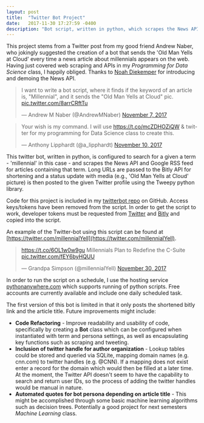 ```yaml
---
layout: post
title:  "Twitter Bot Project"
date:   2017-11-30 17:27:59 -0400
description: "Bot script, written in python, which scrapes the News API and Google RSS feed for articles containing a specified term. Post details the process and provides a GitHub repo with sample code."
---
```


This project stems from a Twitter post from my good friend Andrew Naber, who jokingly suggested the creation of a bot that sends the 'Old Man Yells at Cloud' every time a news article about millennials appears on the web. Having just covered web scraping and APIs in my *Programming for Data Science* class, I happily obliged. Thanks to <a href="https://www.linkedin.com/in/noah-diekemper-46152492/">Noah Diekemper</a> for introducing and demoing the News API.

<blockquote class="twitter-tweet" data-lang="en"><p lang="en" dir="ltr">I want to write a bot script, where it finds if the keyword of an article is, &quot;Millennial&quot;, and it sends the &quot;Old Man Yells at Cloud&quot; pic. <a href="https://t.co/8arrCRftTu">pic.twitter.com/8arrCRftTu</a></p>&mdash; Andrew M Naber (@AndrewMNaber) <a href="https://twitter.com/AndrewMNaber/status/927972980210139138?ref_src=twsrc%5Etfw">November 7, 2017</a></blockquote>
<script async src="https://platform.twitter.com/widgets.js" charset="utf-8"></script>

<blockquote class="twitter-tweet" data-conversation="none" data-lang="en"><p lang="en" dir="ltr">Your wish is my command. I will use <a href="https://t.co/mcZDHOZiQW">https://t.co/mcZDHOZiQW</a> &amp; twitter for my programming for Data Science class to create this.</p>&mdash; Anthony Lipphardt (@a_lipphardt) <a href="https://twitter.com/a_lipphardt/status/929080275715461120?ref_src=twsrc%5Etfw">November 10, 2017</a></blockquote>
<script async src="https://platform.twitter.com/widgets.js" charset="utf-8"></script>


This twitter bot, written in python, is configured to search for a given a term - 'millennial' in this case - and scrapes the News API and Google RSS feed for articles containing that term. Long URLs are passed to the Bitly API for shortening and a status update with media (e.g., 'Old Man Yells at Cloud' picture) is then posted to the given Twitter profile using the Tweepy python library.

Code for this project is included in my [twitterbot repo](https://github.com/alipphardt/twitterbot) on GitHub. Access keys/tokens have been removed from the script. In order to get the script to work, developer tokens must be requested from [Twitter](https://developer.twitter.com/) and [Bitly](https://dev.bitly.com/) and copied into the script. 

An example of the Twitter-bot using this script can be found at [https://twitter.com/millennialYell](https://twitter.com/millennialYell).

<blockquote class="twitter-tweet" data-lang="en"><p lang="en" dir="ltr"><a href="https://t.co/6OL1w0w9gu">https://t.co/6OL1w0w9gu</a> Millennials Plan to Redefine the C-Suite <a href="https://t.co/fEY6byHQUU">pic.twitter.com/fEY6byHQUU</a></p>&mdash; Grandpa Simpson (@millennialYell) <a href="https://twitter.com/millennialYell/status/936279603089412096?ref_src=twsrc%5Etfw">November 30, 2017</a></blockquote>
<script async src="https://platform.twitter.com/widgets.js" charset="utf-8"></script>

In order to run the script on a schedule, I use the hosting service [pythonanywhere.com](http://www.pythonanywhere.com) which supports running of python scripts. Free accounts are currently available and include one daily scheduled task.

The first version of this bot is limited in that it only posts the shortened bitly link and the article title. Future improvements might include:
* **Code Refactoring** - Improve readability and usability of code, specifically by creating a **Bot** class which can be configured when instantiated with term and persona settings, as well as encapsulating key functions such as scraping and tweeting.
* **Inclusion of twitter handle for author organization** - Lookup tables could be stored and queried via SQLite, mapping domain names (e.g. cnn.com) to twitter handles (e.g. @CNN). If a mapping does not exist enter a record for the domain which would then be filled at a later time. At the moment, the Twitter API  doesn't seem to have the capability to search and return user IDs, so the process of adding the twitter handles would be manual in nature.
* **Automated quotes for bot persona depending on article title** - This might be accomplished through some basic machine learning algorithms such as decision trees. Potentially a good project for next semesters *Machine Learning* class.